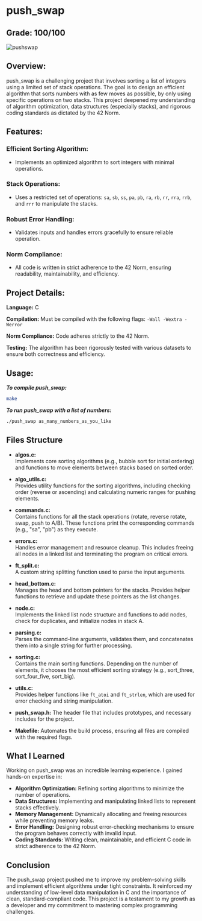 # push_swap  
## Grade: 100/100  
![pushswap](https://github.com/user-attachments/assets/f393efff-5cb0-469b-b4f1-09f9877ee0db)

## Overview:

push_swap is a challenging project that involves sorting a list of integers using a limited set of stack operations. The goal is to design an efficient algorithm that sorts numbers with as few moves as possible, by only using specific operations on two stacks. This project deepened my understanding of algorithm optimization, data structures (especially stacks), and rigorous coding standards as dictated by the 42 Norm.

## Features:
### Efficient Sorting Algorithm:
- Implements an optimized algorithm to sort integers with minimal operations.

### Stack Operations:
- Uses a restricted set of operations: `sa`, `sb`, `ss`, `pa`, `pb`, `ra`, `rb`, `rr`, `rra`, `rrb`, and `rrr` to manipulate the stacks.

### Robust Error Handling:
- Validates inputs and handles errors gracefully to ensure reliable operation.

### Norm Compliance:
- All code is written in strict adherence to the 42 Norm, ensuring readability, maintainability, and efficiency.

## Project Details:
**Language:** C

**Compilation:** Must be compiled with the following flags: `-Wall -Wextra -Werror`

**Norm Compliance:** Code adheres strictly to the 42 Norm.

**Testing:** The algorithm has been rigorously tested with various datasets to ensure both correctness and efficiency.

## Usage:
***To compile push_swap:***

```bash
make
```
***To run push_swap with a list of numbers:***
```bash
./push_swap as_many_numbers_as_you_like
```

## Files Structure

- **algos.c:**  
  Implements core sorting algorithms (e.g., bubble sort for initial ordering) and functions to move elements between stacks based on sorted order.

- **algo_utils.c:**  
  Provides utility functions for the sorting algorithms, including checking order (reverse or ascending) and calculating numeric ranges for pushing elements.

- **commands.c:**  
  Contains functions for all the stack operations (rotate, reverse rotate, swap, push to A/B). These functions print the corresponding commands (e.g., "sa", "pb") as they execute.

- **errors.c:**  
  Handles error management and resource cleanup. This includes freeing all nodes in a linked list and terminating the program on critical errors.

- **ft_split.c:**  
  A custom string splitting function used to parse the input arguments.

- **head_bottom.c:**  
  Manages the head and bottom pointers for the stacks. Provides helper functions to retrieve and update these pointers as the list changes.

- **node.c:**  
  Implements the linked list node structure and functions to add nodes, check for duplicates, and initialize nodes in stack A.

- **parsing.c:**  
  Parses the command-line arguments, validates them, and concatenates them into a single string for further processing.

- **sorting.c:**  
  Contains the main sorting functions. Depending on the number of elements, it chooses the most efficient sorting strategy (e.g., sort_three, sort_four_five, sort_big).

- **utils.c:**  
  Provides helper functions like `ft_atoi` and `ft_strlen`, which are used for error checking and string manipulation.

- **push_swap.h:**
  The header file that includes prototypes, and necessary includes for the project.

- **Makefile:**
  Automates the build process, ensuring all files are compiled with the required flags.

## What I Learned

Working on push_swap was an incredible learning experience. I gained hands-on expertise in:

- **Algorithm Optimization:** Refining sorting algorithms to minimize the number of operations.
- **Data Structures:** Implementing and manipulating linked lists to represent stacks effectively.
- **Memory Management:** Dynamically allocating and freeing resources while preventing memory leaks.
- **Error Handling:** Designing robust error-checking mechanisms to ensure the program behaves correctly with invalid input.
- **Coding Standards:** Writing clean, maintainable, and efficient C code in strict adherence to the 42 Norm.

## Conclusion

The push_swap project pushed me to improve my problem-solving skills and implement efficient algorithms under tight constraints. It reinforced my understanding of low-level data manipulation in C and the importance of clean, standard-compliant code. This project is a testament to my growth as a developer and my commitment to mastering complex programming challenges.
